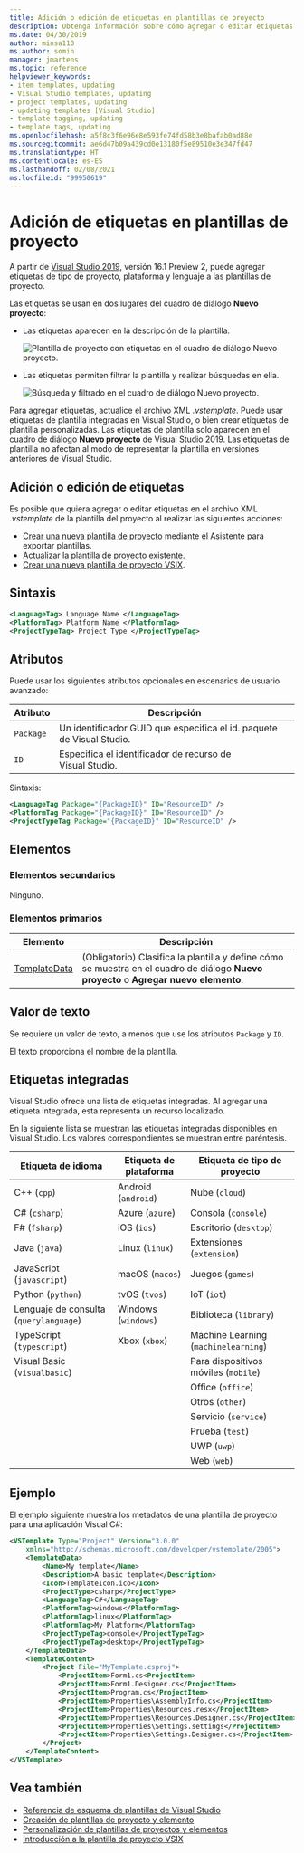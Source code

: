 ```yaml
---
title: Adición o edición de etiquetas en plantillas de proyecto
description: Obtenga información sobre cómo agregar o editar etiquetas en las plantillas de proyecto en Visual Studio.
ms.date: 04/30/2019
author: minsa110
ms.author: somin
manager: jmartens
ms.topic: reference
helpviewer_keywords:
- item templates, updating
- Visual Studio templates, updating
- project templates, updating
- updating templates [Visual Studio]
- template tagging, updating
- template tags, updating
ms.openlocfilehash: a5f8c3f6e96e8e593fe74fd58b3e8bafab0ad88e
ms.sourcegitcommit: ae6d47b09a439cd0e13180f5e89510e3e347fd47
ms.translationtype: HT
ms.contentlocale: es-ES
ms.lasthandoff: 02/08/2021
ms.locfileid: "99950619"
---
```

# <a name="add-tags-to-project-templates"></a>Adición de etiquetas en plantillas de proyecto

A partir de [Visual Studio 2019](https://visualstudio.microsoft.com/downloads/), versión 16.1 Preview 2, puede agregar etiquetas de tipo de proyecto, plataforma y lenguaje a las plantillas de proyecto. 

Las etiquetas se usan en dos lugares del cuadro de diálogo **Nuevo proyecto**:

- Las etiquetas aparecen en la descripción de la plantilla.

   ![Plantilla de proyecto con etiquetas en el cuadro de diálogo Nuevo proyecto.](media/npd-item-with-template-tags.png)

- Las etiquetas permiten filtrar la plantilla y realizar búsquedas en ella.

   ![Búsqueda y filtrado en el cuadro de diálogo Nuevo proyecto.](media/npd-search-and-filter.png)

Para agregar etiquetas, actualice el archivo XML *.vstemplate*. Puede usar etiquetas de plantilla integradas en Visual Studio, o bien crear etiquetas de plantilla personalizadas. Las etiquetas de plantilla solo aparecen en el cuadro de diálogo **Nuevo proyecto** de Visual Studio 2019. Las etiquetas de plantilla no afectan al modo de representar la plantilla en versiones anteriores de Visual Studio.

## <a name="add-or-edit-tags"></a>Adición o edición de etiquetas

Es posible que quiera agregar o editar etiquetas en el archivo XML *.vstemplate* de la plantilla del proyecto al realizar las siguientes acciones:

* [Crear una nueva plantilla de proyecto](how-to-create-project-templates.md) mediante el Asistente para exportar plantillas.
* [Actualizar la plantilla de proyecto existente](how-to-update-existing-templates.md).
* [Crear una nueva plantilla de proyecto VSIX](../extensibility/getting-started-with-the-vsix-project-template.md).

## <a name="syntax"></a>Sintaxis

```xml
<LanguageTag> Language Name </LanguageTag>
<PlatformTag> Platform Name </PlatformTag>
<ProjectTypeTag> Project Type </ProjectTypeTag>
```

## <a name="attributes"></a>Atributos

Puede usar los siguientes atributos opcionales en escenarios de usuario avanzado:

|Atributo|Descripción|
|---------------|-----------------|
|`Package`|Un identificador GUID que especifica el id. paquete de Visual Studio.|
|`ID`|Especifica el identificador de recurso de Visual Studio.|

Sintaxis:

```xml
<LanguageTag Package="{PackageID}" ID="ResourceID" />
<PlatformTag Package="{PackageID}" ID="ResourceID" />
<ProjectTypeTag Package="{PackageID}" ID="ResourceID" />
```

## <a name="elements"></a>Elementos

### <a name="child-elements"></a>Elementos secundarios

Ninguno.

### <a name="parent-elements"></a>Elementos primarios

|Elemento|Descripción|
|-------------|-----------------|
|[TemplateData](../extensibility/templatedata-element-visual-studio-templates.md)|(Obligatorio) Clasifica la plantilla y define cómo se muestra en el cuadro de diálogo **Nuevo proyecto** o **Agregar nuevo elemento**.|

## <a name="text-value"></a>Valor de texto

Se requiere un valor de texto, a menos que use los atributos `Package` y `ID`.

El texto proporciona el nombre de la plantilla.

## <a name="built-in-tags"></a>Etiquetas integradas

Visual Studio ofrece una lista de etiquetas integradas. Al agregar una etiqueta integrada, esta representa un recurso localizado. 

En la siguiente lista se muestran las etiquetas integradas disponibles en Visual Studio. Los valores correspondientes se muestran entre paréntesis.

| Etiqueta de idioma | Etiqueta de plataforma | Etiqueta de tipo de proyecto |
| -- | -- | -- |
| C++ (`cpp`) | Android (`android`) | Nube (`cloud`) |
| C# (`csharp`) | Azure (`azure`) | Consola (`console`) |
| F# (`fsharp`) | iOS (`ios`) | Escritorio (`desktop`) |
| Java (`java`) | Linux (`linux`) | Extensiones (`extension`) |
| JavaScript (`javascript`) | macOS (`macos`) | Juegos (`games`) |
| Python (`python`) | tvOS (`tvos`) | IoT (`iot`) |
| Lenguaje de consulta (`querylanguage`) | Windows (`windows`) | Biblioteca (`library`) |
| TypeScript (`typescript`) | Xbox (`xbox`) | Machine Learning (`machinelearning`) |
| Visual Basic (`visualbasic`) | | Para dispositivos móviles (`mobile`) |
| | | Office (`office`) |
| | | Otros (`other`) |
| | | Servicio (`service`) |
| | | Prueba (`test`) |
| | | UWP (`uwp`) |
| | | Web (`web`) |

## <a name="example"></a>Ejemplo

El ejemplo siguiente muestra los metadatos de una plantilla de proyecto para una aplicación Visual C#:

```xml
<VSTemplate Type="Project" Version="3.0.0"
    xmlns="http://schemas.microsoft.com/developer/vstemplate/2005">
    <TemplateData>
        <Name>My template</Name>
        <Description>A basic template</Description>
        <Icon>TemplateIcon.ico</Icon>
        <ProjectType>csharp</ProjectType>
        <LanguageTag>C#</LanguageTag>
        <PlatformTag>windows</PlatformTag>
        <PlatformTag>linux</PlatformTag>
        <PlatformTag>My Platform</PlatformTag>
        <ProjectTypeTag>console</ProjectTypeTag>
        <ProjectTypeTag>desktop</ProjectTypeTag>
    </TemplateData>
    <TemplateContent>
        <Project File="MyTemplate.csproj">
            <ProjectItem>Form1.cs<ProjectItem>
            <ProjectItem>Form1.Designer.cs</ProjectItem>
            <ProjectItem>Program.cs</ProjectItem>
            <ProjectItem>Properties\AssemblyInfo.cs</ProjectItem>
            <ProjectItem>Properties\Resources.resx</ProjectItem>
            <ProjectItem>Properties\Resources.Designer.cs</ProjectItem>
            <ProjectItem>Properties\Settings.settings</ProjectItem>
            <ProjectItem>Properties\Settings.Designer.cs</ProjectItem>
        </Project>
    </TemplateContent>
</VSTemplate>
```

## <a name="see-also"></a>Vea también

- [Referencia de esquema de plantillas de Visual Studio](../extensibility/visual-studio-template-schema-reference.md)
- [Creación de plantillas de proyecto y elemento](creating-project-and-item-templates.md)
- [Personalización de plantillas de proyectos y elementos](customizing-project-and-item-templates.md)
- [Introducción a la plantilla de proyecto VSIX](../extensibility/getting-started-with-the-vsix-project-template.md)

